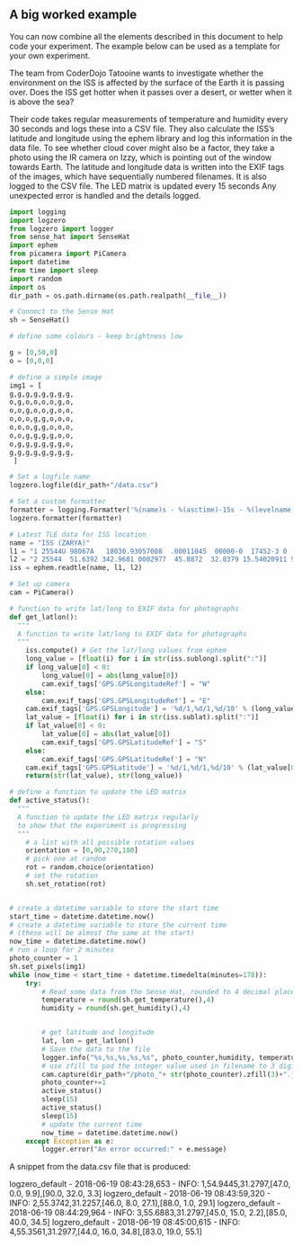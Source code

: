 ## A big worked example
You can now combine all the elements described in this document to help code your experiment. The example below can be used as a template for your own experiment.

The team from CoderDojo Tatooine wants to investigate whether the environment on the ISS is affected by the surface of the Earth it is passing over. Does the ISS get hotter when it passes over a desert, or wetter when it is above the sea?

Their code takes regular measurements of temperature and humidity every 30 seconds and logs these into a CSV file.
They also calculate the ISS’s latitude and longitude using the ephem library and log this information in the data file.
To see whether cloud cover might also be a factor, they take a photo using the IR camera on Izzy, which is pointing out of the window towards Earth.
The latitude and longitude data is written into the EXIF tags of the images, which have sequentially numbered filenames.  It is also logged to the CSV file.
The LED matrix is updated every 15 seconds
Any unexpected error is handled and the details logged.

```python
import logging
import logzero
from logzero import logger
from sense_hat import SenseHat
import ephem
from picamera import PiCamera
import datetime
from time import sleep
import random
import os
dir_path = os.path.dirname(os.path.realpath(__file__))

# Connect to the Sense Hat
sh = SenseHat()

# define some colours - keep brightness low

g = [0,50,0]
o = [0,0,0]

# define a simple image
img1 = [
g,g,g,g,g,g,g,g,
o,g,o,o,o,o,g,o,
o,o,g,o,o,g,o,o,
o,o,o,g,g,o,o,o,
o,o,o,g,g,o,o,o,
o,o,g,g,g,g,o,o,
o,g,g,g,g,g,g,o,
g,g,g,g,g,g,g,g,
 ]

# Set a logfile name
logzero.logfile(dir_path+"/data.csv")

# Set a custom formatter
formatter = logging.Formatter('%(name)s - %(asctime)-15s - %(levelname)s: %(message)s');
logzero.formatter(formatter)

# Latest TLE data for ISS location
name = "ISS (ZARYA)"
l1 = "1 25544U 98067A   18030.93057008  .00011045  00000-0  17452-3 0  9997"
l2 = "2 25544  51.6392 342.9681 0002977  45.8872  32.8379 15.54020911 97174"
iss = ephem.readtle(name, l1, l2)

# Set up camera
cam = PiCamera()

# function to write lat/long to EXIF data for photographs
def get_latlon():
  """
  A function to write lat/long to EXIF data for photographs
  """
    iss.compute() # Get the lat/long values from ephem
    long_value = [float(i) for i in str(iss.sublong).split(":")]
    if long_value[0] < 0:
        long_value[0] = abs(long_value[0])
        cam.exif_tags['GPS.GPSLongitudeRef'] = "W"
    else:
        cam.exif_tags['GPS.GPSLongitudeRef'] = "E"
    cam.exif_tags['GPS.GPSLongitude'] = '%d/1,%d/1,%d/10' % (long_value[0], long_value[1], long_value[2]*10)
    lat_value = [float(i) for i in str(iss.sublat).split(":")]
    if lat_value[0] < 0:
        lat_value[0] = abs(lat_value[0])
        cam.exif_tags['GPS.GPSLatitudeRef'] = "S"
    else:
        cam.exif_tags['GPS.GPSLatitudeRef'] = "N"
    cam.exif_tags['GPS.GPSLatitude'] = '%d/1,%d/1,%d/10' % (lat_value[0], lat_value[1], lat_value[2]*10)
    return(str(lat_value), str(long_value))

# define a function to update the LED matrix
def active_status():
  """
  A function to update the LED matrix regularly
  to show that the experiment is progressing
  """
    # a list with all possible rotation values
    orientation = [0,90,270,180]
    # pick one at random
    rot = random.choice(orientation)
    # set the rotation
    sh.set_rotation(rot)


# create a datetime variable to store the start time
start_time = datetime.datetime.now()
# create a datetime variable to store the current time
# (these will be almost the same at the start)
now_time = datetime.datetime.now()
# run a loop for 2 minutes
photo_counter = 1
sh.set_pixels(img1)
while (now_time < start_time + datetime.timedelta(minutes=178)):
    try:
        # Read some data from the Sense Hat, rounded to 4 decimal places
        temperature = round(sh.get_temperature(),4)
        humidity = round(sh.get_humidity(),4)


        # get latitude and longitude
        lat, lon = get_latlon()
        # Save the data to the file
        logger.info("%s,%s,%s,%s,%s", photo_counter,humidity, temperature, lat, lon )
        # use zfill to pad the integer value used in filename to 3 digits (e.g. 001, 002...)
        cam.capture(dir_path+"/photo_"+ str(photo_counter).zfill(3)+".jpg")
        photo_counter+=1
        active_status()
        sleep(15)
        active_status()
        sleep(15)
        # update the current time
        now_time = datetime.datetime.now()
    except Exception as e:
        logger.error("An error occurred:" + e.message)
```

A snippet from the data.csv file that is produced:

logzero_default - 2018-06-19 08:43:28,653 - INFO: 1,54.9445,31.2797,[47.0, 0.0, 9.9],[90.0, 32.0, 3.3]
logzero_default - 2018-06-19 08:43:59,320 - INFO: 2,55.3742,31.2257,[46.0, 8.0, 27.1],[88.0, 1.0, 29.1]
logzero_default - 2018-06-19 08:44:29,964 - INFO: 3,55.6883,31.2797,[45.0, 15.0, 2.2],[85.0, 40.0, 34.5]
logzero_default - 2018-06-19 08:45:00,615 - INFO: 4,55.3561,31.2977,[44.0, 16.0, 34.8],[83.0, 19.0, 55.1]

